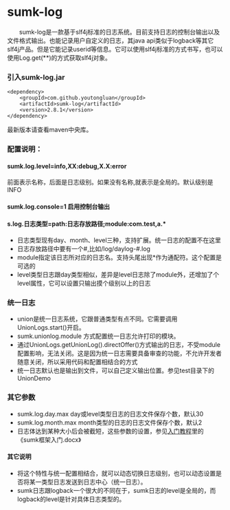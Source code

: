 # sumk-log
&emsp;&emsp;sumk-log是一款基于slf4j标准的日志系统。目前支持日志的控制台输出以及文件格式输出。也能记录用户自定义的日志，其java api类似于logback等其它slf4j产品。但是它能记录userid等信息。它可以使用slf4j标准的方式书写，也可以使用Log.get(**)的方式获取slf4j对象。

### 引入sumk-log.jar
```
<dependency>
    <groupId>com.github.youtongluan</groupId>
    <artifactId>sumk-log</artifactId>
    <version>2.8.1</version>
</dependency>
```
最新版本请查看maven中央库。

### 配置说明：


#### sumk.log.level=info,XX:debug,X.X:error
前面表示名称，后面是日志级别。如果没有名称,就表示是全局的。默认级别是INFO

#### sumk.log.console=1 启用控制台输出

#### s.log.日志类型=path:日志存放路径;module:com.test,a.*
* 日志类型现有day、month、level三种，支持扩展。统一日志的配置不在这里
* 日志存放路径中要有一个#,比如/log/daylog-#.log
* module指定该日志所对应的日志名。支持头尾出现*作为通配符。这个配置是可选的
* level类型日志跟day类型相似，差异是level日志除了module外，还增加了个level属性，它可以设置只输出摸个级别以上的日志

### 统一日志
* union是统一日志系统，它跟普通类型有点不同。它需要调用UnionLogs.start()开启。
* sumk.unionlog.module 方式配置统一日志允许打印的模块。
* 通过UnionLogs.getUnionLog().directOffer()方式输出的日志，不受module配置影响，无法关闭。这是因为统一日志需要具备审查的功能，不允许开发者随意关闭，所以采用代码和配置相结合的方式
* 统一日志默认也是输出到文件，可以自己定义输出位置。参见test目录下的UnionDemo

### 其它参数
* sumk.log.day.max day或level类型日志的日志文件保存个数，默认30
* sumk.log.month.max month类型的日志的日志文件保存个数，默认2
* 日志体达到某种大小后会被截短，这些参数的设置，参见[入门教程](https://github.com/youtongluan/sumk-server-demo)里的《sumk框架入门.docx》


#### 其它说明
* 将这个特性与统一配置相结合，就可以动态切换日志级别，也可以动态设置是否将某一类型日志发送到日志中心（统一日志）。
* sumk日志跟logback一个很大的不同在于，sumk日志的level是全局的，而logback的level是针对具体日志类型的。



